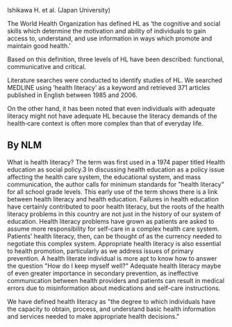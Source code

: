 Ishikawa H. et al. (Japan University)

The World Health Organization has defined HL as ‘the cognitive and social skills which determine the motivation and ability of individuals to gain access to, understand, and use information in ways which promote and maintain good health.’

Based on this definition, three levels of HL have been described: functional, communicative and critical.

Literature searches were conducted to identify studies of HL. We searched MEDLINE using ‘health literacy’ as a keyword and retrieved 371 articles published in English between 1985 and 2006. 

On the other hand, it has been noted that even individuals with adequate literacy might not have adequate HL because the literacy demands of the health‐care context is often more complex than that of everyday life. [](https://www.ncbi.nlm.nih.gov/pmc/articles/PMC5060442/#b12)

## By NLM
What is health literacy?  The term was first used in a 1974 paper titled Health education as social policy.3 In discussing health education as a policy issue affecting the health care system, the educational system, and mass communication, the author calls for minimum standards for "health literacy" for all school grade levels. This early use of the term shows there is a link between health literacy and health education. Failures in health education have certainly contributed to poor health literacy, but the roots of the health literacy problems in this country are not just in the history of our system of education.  Health literacy problems have grown as patients are asked to assume more responsibility for self-care in a complex health care system.  Patients' health literacy, then, can be thought of as the currency needed to negotiate this complex system. Appropriate health literacy is also essential to health promotion, particularly as we address issues of primary prevention.  A health literate individual is more apt to know how to answer the question "How do I keep myself well?"  Adequate health literacy maybe of even greater importance in secondary prevention, as ineffective communication between health providers and patients can result in medical errors due to misinformation about medications and self-care instructions.

We have defined health literacy as "the degree to which individuals have the capacity to obtain, process, and understand basic health information and services needed to make appropriate health decisions."